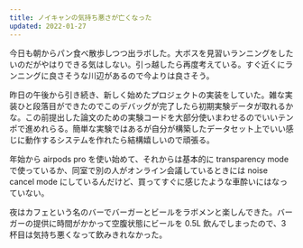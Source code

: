 ```yaml
---
title: ノイキャンの気持ち悪さが亡くなった
updated: 2022-01-27
---
```


今日も朝からパン食べ散歩しつつ出ラボした。大ボスを見習いランニングをしたいのだがやはりできる気はしない。引っ越したら再度考えている。すぐ近くにランニングに良さそうな川辺があるので今よりは良さそう。

昨日の午後から引き続き、新しく始めたプロジェクトの実装をしていた。雑な実装ひと段落目ができたのでこのデバッグが完了したら初期実験データが取れるかな。この前提出した論文のための実験コードを大部分使いまわせるのでいいテンポで進めれらる。簡単な実験ではあるが自分が構築したデータセット上でいい感じに動作するシステムを作れたら結構嬉しいので頑張る。

年始から airpods pro を使い始めて、それからは基本的に transparency mode で使っているか、同室で別の人がオンライン会議しているときには noise cancel mode にしているんだけど、買ってすぐに感じたような車酔いにはなっていない。

夜はカフェという名のバーでバーガーとビールをラボメンと楽しんできた。バーガーの提供に時間がかかって空腹状態にビールを 0.5L 飲んでしまったので、3 杯目は気持ち悪くなって飲みきれなかった。
